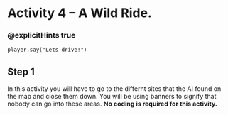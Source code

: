 # Activity 4 – A Wild Ride.

### @explicitHints true

```template
player.say("Lets drive!")
```

## Step 1
In this activity you will have to go to the differnt sites that the AI found on the map and close them down. You will be using banners to signify 
that nobody can go into these areas. **No coding is required for this activity.** 
